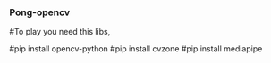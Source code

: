 ### Pong-opencv

#To play you need this libs,

#pip install opencv-python
#pip install cvzone
#pip install mediapipe

